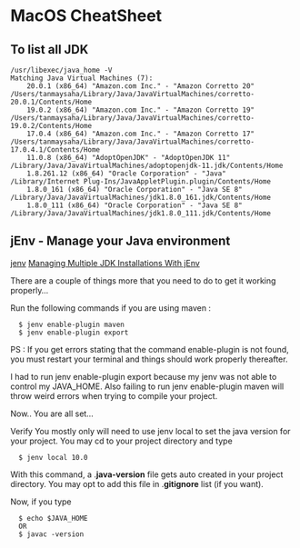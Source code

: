 # MacOS CheatSheet

## To list all JDK 
```shell
/usr/libexec/java_home -V
Matching Java Virtual Machines (7):
    20.0.1 (x86_64) "Amazon.com Inc." - "Amazon Corretto 20" /Users/tanmaysaha/Library/Java/JavaVirtualMachines/corretto-20.0.1/Contents/Home
    19.0.2 (x86_64) "Amazon.com Inc." - "Amazon Corretto 19" /Users/tanmaysaha/Library/Java/JavaVirtualMachines/corretto-19.0.2/Contents/Home
    17.0.4 (x86_64) "Amazon.com Inc." - "Amazon Corretto 17" /Users/tanmaysaha/Library/Java/JavaVirtualMachines/corretto-17.0.4.1/Contents/Home
    11.0.8 (x86_64) "AdoptOpenJDK" - "AdoptOpenJDK 11" /Library/Java/JavaVirtualMachines/adoptopenjdk-11.jdk/Contents/Home
    1.8.261.12 (x86_64) "Oracle Corporation" - "Java" /Library/Internet Plug-Ins/JavaAppletPlugin.plugin/Contents/Home
    1.8.0_161 (x86_64) "Oracle Corporation" - "Java SE 8" /Library/Java/JavaVirtualMachines/jdk1.8.0_161.jdk/Contents/Home
    1.8.0_111 (x86_64) "Oracle Corporation" - "Java SE 8" /Library/Java/JavaVirtualMachines/jdk1.8.0_111.jdk/Contents/Home
```

## jEnv - Manage your Java environment
[jenv](https://www.jenv.be)
[Managing Multiple JDK Installations With jEnv](https://www.baeldung.com/jenv-multiple-jdk)

There are a couple of things more that you need to do to get it working properly…

Run the following commands if you are using maven :

```shell
  $ jenv enable-plugin maven
  $ jenv enable-plugin export
```

PS : If you get errors stating that the command enable-plugin is not found, you must restart your terminal and things should work properly thereafter.

I had to run jenv enable-plugin export because my jenv was not able to control my JAVA_HOME. Also failing to run jenv enable-plugin maven will throw weird errors when trying to compile your project.

Now.. You are all set…

Verify
You mostly only will need to use jenv local to set the java version for your project. You may cd to your project directory and type
```shell
  $ jenv local 10.0
```  
With this command, a   .**java-version** file gets auto created in your project directory. You may opt to add this file in .**gitignore** list (if you want).

Now, if you type
```sell
  $ echo $JAVA_HOME
  OR
  $ javac -version
```  
  
